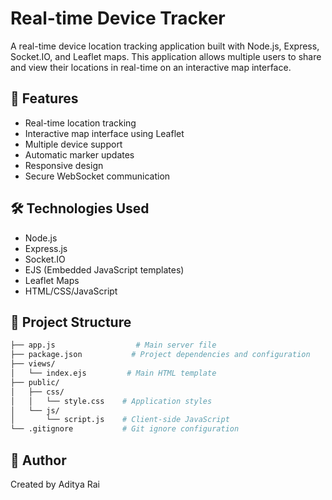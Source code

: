 # Real-time Device Tracker

A real-time device location tracking application built with Node.js, Express, Socket.IO, and Leaflet maps. This application allows multiple users to share and view their locations in real-time on an interactive map interface.

## 🚀 Features

- Real-time location tracking
- Interactive map interface using Leaflet
- Multiple device support
- Automatic marker updates
- Responsive design
- Secure WebSocket communication

## 🛠️ Technologies Used

- Node.js
- Express.js
- Socket.IO
- EJS (Embedded JavaScript templates)
- Leaflet Maps
- HTML/CSS/JavaScript

## 📁 Project Structure
```bash
├── app.js                  # Main server file
├── package.json           # Project dependencies and configuration
├── views/
│   └── index.ejs         # Main HTML template
├── public/
│   ├── css/
│   │   └── style.css    # Application styles
│   └── js/
│       └── script.js    # Client-side JavaScript
└── .gitignore           # Git ignore configuration
```

## 👤 Author
Created by Aditya Rai
